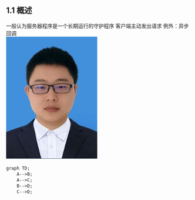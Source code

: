 ## 1.1 概述
一般认为服务器程序是一个长期运行的守护程序
客户端主动发出请求
例外：异步回调  
![img](https://raw.githubusercontent.com/tom4pc/unix1/master/QQ%E5%9B%BE%E7%89%8720170820223510.jpg)


```
graph TD;
    A-->B;
    A-->C;
    B-->D;
    C-->D;
```
